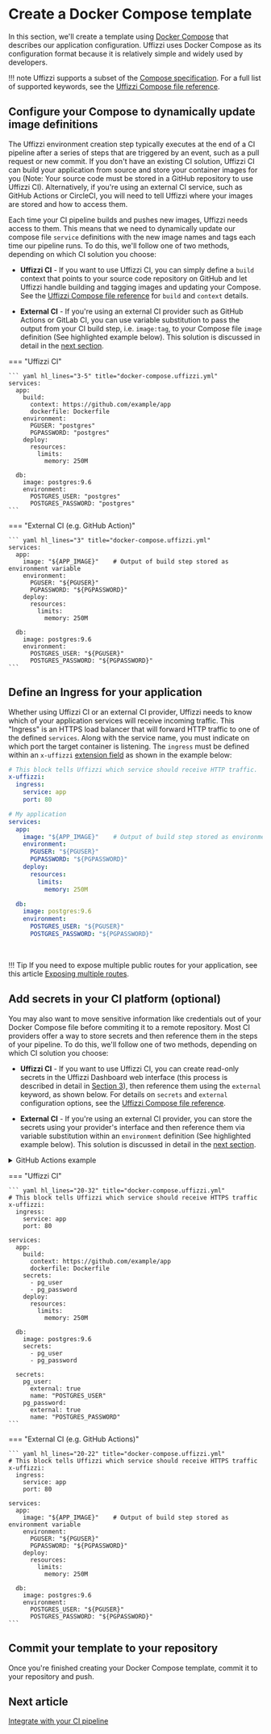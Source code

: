 # Create a Docker Compose template

In this section, we'll create a template using [Docker Compose](https://docs.docker.com/compose/compose-file/) that describes our application configuration. Uffizzi uses Docker Compose as its configuration format because it is relatively simple and widely used by developers.

!!! note
    Uffizzi supports a subset of the [Compose specification](https://github.com/compose-spec/compose-spec/blob/master/spec.md). For a full list of supported keywords, see the [Uffizzi Compose file reference](../references/compose-spec.md). 

## Configure your Compose to dynamically update image definitions
The Uffizzi environment creation step typically executes at the end of a CI pipeline after a series of steps that are triggered by an event, such as a pull request or new commit. If you don't have an existing CI solution, Uffizzi CI can build your application from source and store your container images for you (Note: Your source code must be stored in a GitHub repository to use Uffizzi CI). Alternatively, if you're using an external CI service, such as GitHub Actions or CircleCI, you will need to tell Uffizzi where your images are stored and how to access them.

Each time your CI pipeline builds and pushes new images, Uffizzi needs access to them. This means that we need to dynamically update our compose file `service` definitions with the new image names and tags each time our pipeline runs. To do this, we'll follow one of two methods, depending on which CI solution you choose:

- **Uffizzi CI** - If you want to use Uffizzi CI, you can simply define a `build` context that points to your source code repository on GitHub and let Uffizzi handle building and tagging images and updating your Compose. See the [Uffizzi Compose file reference](../references/compose-spec.md#build) for `build` and `context` details.

- **External CI** - If you're using an external CI provider such as GitHub Actions or GitLab CI, you can use variable substitution to pass the output from your CI build step, i.e. `image:tag`, to your Compose file `image` definition (See highlighted example below). This solution is discussed in detail in the [next section](integrate-with-ci.md).

=== "Uffizzi CI"

    ``` yaml hl_lines="3-5" title="docker-compose.uffizzi.yml"
    services:
      app:
        build:
          context: https://github.com/example/app
          dockerfile: Dockerfile
        environment:
          PGUSER: "postgres"
          PGPASSWORD: "postgres"
        deploy:
          resources:
            limits:
              memory: 250M

      db:
        image: postgres:9.6
        environment:
          POSTGRES_USER: "postgres"
          POSTGRES_PASSWORD: "postgres"
    ```

=== "External CI (e.g. GitHub Action)"

    ``` yaml hl_lines="3" title="docker-compose.uffizzi.yml"
    services:
      app:
        image: "${APP_IMAGE}"    # Output of build step stored as environment variable
        environment:
          PGUSER: "${PGUSER}"
          PGPASSWORD: "${PGPASSWORD}"
        deploy:
          resources:
            limits:
              memory: 250M

      db:
        image: postgres:9.6
        environment:
          POSTGRES_USER: "${PGUSER}"
          POSTGRES_PASSWORD: "${PGPASSWORD}"
    ```

## Define an Ingress for your application

Whether using Uffizzi CI or an external CI provider, Uffizzi needs to know which of your application services will receive incoming traffic. This "Ingress" is an HTTPS load balancer that will forward HTTP traffic to one of the defined `services`. Along with the service name, you must indicate on which port the target container is listening. The `ingress` must be defined within an `x-uffizzi` [extension field](https://docs.docker.com/compose/compose-file/compose-file-v3/#extension-fields) as shown in the example below:

``` yaml hl_lines="1-5" title="docker-compose.uffizzi.yml"
# This block tells Uffizzi which service should receive HTTP traffic.
x-uffizzi:
  ingress:
    service: app
    port: 80

# My application
services:
  app:
    image: "${APP_IMAGE}"    # Output of build step stored as environment variable
    environment:
      PGUSER: "${PGUSER}"
      PGPASSWORD: "${PGPASSWORD}"
    deploy:
      resources:
        limits:
          memory: 250M

  db:
    image: postgres:9.6
    environment:
      POSTGRES_USER: "${PGUSER}"
      POSTGRES_PASSWORD: "${PGPASSWORD}"
```
&nbsp;  

!!! Tip 
    If you need to expose multiple public routes for your application, see this article [Exposing multiple routes](expose-multiple-routes.md).

## <a id="secrets"></a>Add secrets in your CI platform (optional)

You may also want to move sensitive information like credentials out of your Docker Compose file before commiting it to a remote repository. Most CI providers offer a way to store secrets and then reference them in the steps of your pipeline. To do this, we'll follow one of two methods, depending on which CI solution you choose:

- **Uffizzi CI** - If you want to use Uffizzi CI, you can create read-only secrets in the Uffizzi Dashboard web interface (this process is described in detail in [Section 3](configure-credentials.md)), then reference them using the `external` keyword, as shown below. For details on `secrets` and `external` configuration options, see the [Uffizzi Compose file reference](../references/compose-spec.md#nested-secrets). 

- **External CI** - If you're using an external CI provider, you can store the secrets using your provider's interface and then reference them via variable substitution within an `environment` definition (See highlighted example below). This solution is discussed in detail in the [next section](integrate-with-ci.md).

<details><summary>GitHub Actions example</summary>
<p>In GitHub, navigate to your repository, then select <b>Settings</b> > <b>Secrets</b> > <b>Actions</b> > <b>New repository secret</b>. Alternatively, you can [use the GitHub CLI](https://cli.github.com/manual/gh_secret).</p>

<img src="../../assets/images/github-actions-secrets.png">
<hr>
<img src="../../assets/images/add-database-secrets.png">
<hr>
</details>

=== "Uffizzi CI"

    ``` yaml hl_lines="20-32" title="docker-compose.uffizzi.yml"
    # This block tells Uffizzi which service should receive HTTPS traffic
    x-uffizzi:
      ingress:
        service: app
        port: 80

    services:
      app:
        build:
          context: https://github.com/example/app
          dockerfile: Dockerfile
        secrets:
          - pg_user
          - pg_password
        deploy:
          resources:
            limits:
              memory: 250M

      db:
        image: postgres:9.6
        secrets:
          - pg_user
          - pg_password

      secrets:
        pg_user:
          external: true
          name: "POSTGRES_USER"
        pg_password:
          external: true
          name: "POSTGRES_PASSWORD"
    ```

=== "External CI (e.g. GitHub Actions)"

    ``` yaml hl_lines="20-22" title="docker-compose.uffizzi.yml"
    # This block tells Uffizzi which service should receive HTTPS traffic
    x-uffizzi:
      ingress:
        service: app
        port: 80

    services:
      app:
        image: "${APP_IMAGE}"    # Output of build step stored as environment variable
        environment:
          PGUSER: "${PGUSER}"
          PGPASSWORD: "${PGPASSWORD}"
        deploy:
          resources:
            limits:
              memory: 250M

      db:
        image: postgres:9.6
        environment:
          POSTGRES_USER: "${PGUSER}"
          POSTGRES_PASSWORD: "${PGPASSWORD}"
    ```

## Commit your template to your repository

Once you're finished creating your Docker Compose template, commit it to your repository and push.

## Next article

[Integrate with your CI pipeline](integrate-with-ci.md)
